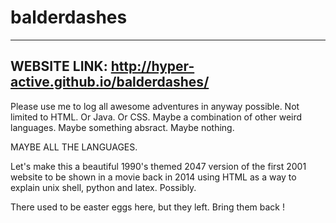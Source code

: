 # balderdashes

--------------------------------------------------------------------------------------------------
WEBSITE LINK: http://hyper-active.github.io/balderdashes/
--------------------------------------------------------------------------------------------------

Please use me to log all awesome adventures in anyway possible. Not limited to HTML. Or Java. Or CSS.
Maybe a combination of other weird languages.
Maybe something absract.
Maybe nothing.

MAYBE ALL THE LANGUAGES.

Let's make this a beautiful 1990's themed 2047 version of the first 2001 website to be shown in a movie back in 2014 using HTML as a way to explain unix shell, python and latex. Possibly.

There used to be easter eggs here, but they left. Bring them back !
